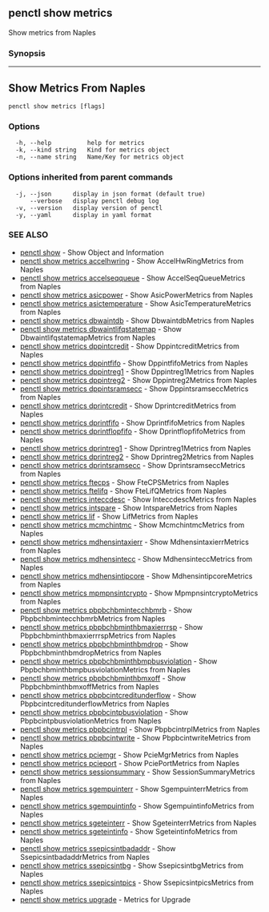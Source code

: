 ## penctl show metrics

Show metrics from Naples

### Synopsis



--------------------------
 Show Metrics From Naples 
--------------------------


```
penctl show metrics [flags]
```

### Options

```
  -h, --help          help for metrics
  -k, --kind string   Kind for metrics object
  -n, --name string   Name/Key for metrics object
```

### Options inherited from parent commands

```
  -j, --json      display in json format (default true)
      --verbose   display penctl debug log
  -v, --version   display version of penctl
  -y, --yaml      display in yaml format
```

### SEE ALSO
* [penctl show](penctl_show.md)	 - Show Object and Information
* [penctl show metrics accelhwring](penctl_show_metrics_accelhwring.md)	 - Show AccelHwRingMetrics from Naples
* [penctl show metrics accelseqqueue](penctl_show_metrics_accelseqqueue.md)	 - Show AccelSeqQueueMetrics from Naples
* [penctl show metrics asicpower](penctl_show_metrics_asicpower.md)	 - Show AsicPowerMetrics from Naples
* [penctl show metrics asictemperature](penctl_show_metrics_asictemperature.md)	 - Show AsicTemperatureMetrics from Naples
* [penctl show metrics dbwaintdb](penctl_show_metrics_dbwaintdb.md)	 - Show DbwaintdbMetrics from Naples
* [penctl show metrics dbwaintlifqstatemap](penctl_show_metrics_dbwaintlifqstatemap.md)	 - Show DbwaintlifqstatemapMetrics from Naples
* [penctl show metrics dppintcredit](penctl_show_metrics_dppintcredit.md)	 - Show DppintcreditMetrics from Naples
* [penctl show metrics dppintfifo](penctl_show_metrics_dppintfifo.md)	 - Show DppintfifoMetrics from Naples
* [penctl show metrics dppintreg1](penctl_show_metrics_dppintreg1.md)	 - Show Dppintreg1Metrics from Naples
* [penctl show metrics dppintreg2](penctl_show_metrics_dppintreg2.md)	 - Show Dppintreg2Metrics from Naples
* [penctl show metrics dppintsramsecc](penctl_show_metrics_dppintsramsecc.md)	 - Show DppintsramseccMetrics from Naples
* [penctl show metrics dprintcredit](penctl_show_metrics_dprintcredit.md)	 - Show DprintcreditMetrics from Naples
* [penctl show metrics dprintfifo](penctl_show_metrics_dprintfifo.md)	 - Show DprintfifoMetrics from Naples
* [penctl show metrics dprintflopfifo](penctl_show_metrics_dprintflopfifo.md)	 - Show DprintflopfifoMetrics from Naples
* [penctl show metrics dprintreg1](penctl_show_metrics_dprintreg1.md)	 - Show Dprintreg1Metrics from Naples
* [penctl show metrics dprintreg2](penctl_show_metrics_dprintreg2.md)	 - Show Dprintreg2Metrics from Naples
* [penctl show metrics dprintsramsecc](penctl_show_metrics_dprintsramsecc.md)	 - Show DprintsramseccMetrics from Naples
* [penctl show metrics ftecps](penctl_show_metrics_ftecps.md)	 - Show FteCPSMetrics from Naples
* [penctl show metrics ftelifq](penctl_show_metrics_ftelifq.md)	 - Show FteLifQMetrics from Naples
* [penctl show metrics inteccdesc](penctl_show_metrics_inteccdesc.md)	 - Show InteccdescMetrics from Naples
* [penctl show metrics intspare](penctl_show_metrics_intspare.md)	 - Show IntspareMetrics from Naples
* [penctl show metrics lif](penctl_show_metrics_lif.md)	 - Show LifMetrics from Naples
* [penctl show metrics mcmchintmc](penctl_show_metrics_mcmchintmc.md)	 - Show McmchintmcMetrics from Naples
* [penctl show metrics mdhensintaxierr](penctl_show_metrics_mdhensintaxierr.md)	 - Show MdhensintaxierrMetrics from Naples
* [penctl show metrics mdhensintecc](penctl_show_metrics_mdhensintecc.md)	 - Show MdhensinteccMetrics from Naples
* [penctl show metrics mdhensintipcore](penctl_show_metrics_mdhensintipcore.md)	 - Show MdhensintipcoreMetrics from Naples
* [penctl show metrics mpmpnsintcrypto](penctl_show_metrics_mpmpnsintcrypto.md)	 - Show MpmpnsintcryptoMetrics from Naples
* [penctl show metrics pbpbchbmintecchbmrb](penctl_show_metrics_pbpbchbmintecchbmrb.md)	 - Show PbpbchbmintecchbmrbMetrics from Naples
* [penctl show metrics pbpbchbminthbmaxierrrsp](penctl_show_metrics_pbpbchbminthbmaxierrrsp.md)	 - Show PbpbchbminthbmaxierrrspMetrics from Naples
* [penctl show metrics pbpbchbminthbmdrop](penctl_show_metrics_pbpbchbminthbmdrop.md)	 - Show PbpbchbminthbmdropMetrics from Naples
* [penctl show metrics pbpbchbminthbmpbusviolation](penctl_show_metrics_pbpbchbminthbmpbusviolation.md)	 - Show PbpbchbminthbmpbusviolationMetrics from Naples
* [penctl show metrics pbpbchbminthbmxoff](penctl_show_metrics_pbpbchbminthbmxoff.md)	 - Show PbpbchbminthbmxoffMetrics from Naples
* [penctl show metrics pbpbcintcreditunderflow](penctl_show_metrics_pbpbcintcreditunderflow.md)	 - Show PbpbcintcreditunderflowMetrics from Naples
* [penctl show metrics pbpbcintpbusviolation](penctl_show_metrics_pbpbcintpbusviolation.md)	 - Show PbpbcintpbusviolationMetrics from Naples
* [penctl show metrics pbpbcintrpl](penctl_show_metrics_pbpbcintrpl.md)	 - Show PbpbcintrplMetrics from Naples
* [penctl show metrics pbpbcintwrite](penctl_show_metrics_pbpbcintwrite.md)	 - Show PbpbcintwriteMetrics from Naples
* [penctl show metrics pciemgr](penctl_show_metrics_pciemgr.md)	 - Show PcieMgrMetrics from Naples
* [penctl show metrics pcieport](penctl_show_metrics_pcieport.md)	 - Show PciePortMetrics from Naples
* [penctl show metrics sessionsummary](penctl_show_metrics_sessionsummary.md)	 - Show SessionSummaryMetrics from Naples
* [penctl show metrics sgempuinterr](penctl_show_metrics_sgempuinterr.md)	 - Show SgempuinterrMetrics from Naples
* [penctl show metrics sgempuintinfo](penctl_show_metrics_sgempuintinfo.md)	 - Show SgempuintinfoMetrics from Naples
* [penctl show metrics sgeteinterr](penctl_show_metrics_sgeteinterr.md)	 - Show SgeteinterrMetrics from Naples
* [penctl show metrics sgeteintinfo](penctl_show_metrics_sgeteintinfo.md)	 - Show SgeteintinfoMetrics from Naples
* [penctl show metrics ssepicsintbadaddr](penctl_show_metrics_ssepicsintbadaddr.md)	 - Show SsepicsintbadaddrMetrics from Naples
* [penctl show metrics ssepicsintbg](penctl_show_metrics_ssepicsintbg.md)	 - Show SsepicsintbgMetrics from Naples
* [penctl show metrics ssepicsintpics](penctl_show_metrics_ssepicsintpics.md)	 - Show SsepicsintpicsMetrics from Naples
* [penctl show metrics upgrade](penctl_show_metrics_upgrade.md)	 - Metrics for Upgrade

